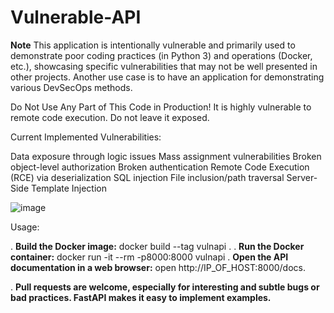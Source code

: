 # Vulnerable-API
**Note**
 This application is intentionally vulnerable and primarily used to demonstrate poor coding practices (in Python 3) and operations (Docker, etc.), showcasing specific vulnerabilities that may not be well presented in other projects. Another use case is to have an application for demonstrating various DevSecOps methods.

Do Not Use Any Part of This Code in Production! It is highly vulnerable to remote code execution. Do not leave it exposed.

Current Implemented Vulnerabilities:

Data exposure through logic issues
Mass assignment vulnerabilities
Broken object-level authorization
Broken authentication
Remote Code Execution (RCE) via deserialization
SQL injection
File inclusion/path traversal
Server-Side Template Injection

![image](https://github.com/SNE-M23-SN/Vulnerable-API/assets/174135229/82e1d790-af29-49b0-b6e9-c8a3a3cd0937)

Usage:

. **Build the Docker image:**
docker build --tag vulnapi .
. **Run the Docker container:**
docker run -it --rm -p8000:8000 vulnapi
. **Open the API documentation in a web browser:**
open http://IP_OF_HOST:8000/docs.

. **Pull requests are welcome, especially for interesting and subtle bugs or bad practices. FastAPI makes it easy to implement examples.**
